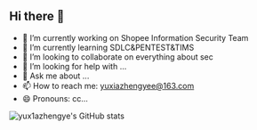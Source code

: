 ## Hi there 👋

<!--
**yux1azhengye/yux1azhengye** is a ✨ _special_ ✨ repository because its `README.md` (this file) appears on your GitHub profile.

Here are some ideas to get you started:
-->

- 🔭 I’m currently working on Shopee Information Security Team
- 🌱 I’m currently learning SDLC&PENTEST&TIMS
- 👯 I’m looking to collaborate on everything about sec
- 🤔 I’m looking for help with ...
- 💬 Ask me about ...
- 📫 How to reach me: yuxiazhengyee@163.com
- 😄 Pronouns: cc...

![yux1azhengye's GitHub stats](https://github-readme-stats.vercel.app/api?username=yux1azhengye&show_icons=true&theme=radical)

